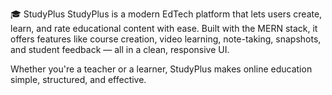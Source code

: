 🎓 StudyPlus
StudyPlus is a modern EdTech platform that lets users create, learn, and rate educational content with ease. Built with the MERN stack, it offers features like course creation, video learning, note-taking, snapshots, and student feedback — all in a clean, responsive UI.

Whether you're a teacher or a learner, StudyPlus makes online education simple, structured, and effective.